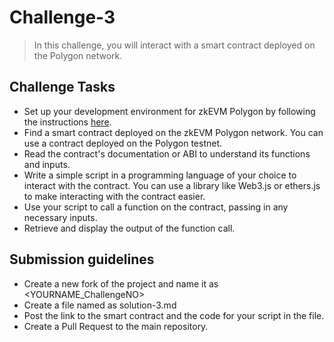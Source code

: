 # Challenge-3

> In this challenge, you will interact with a smart contract deployed on the Polygon network.

## Challenge Tasks

- Set up your development environment for zkEVM Polygon by following the instructions [here](https://wiki.polygon.technology/docs/category/deploying-contracts).
- Find a smart contract deployed on the zkEVM Polygon network. You can use a contract deployed on the Polygon testnet.
- Read the contract's documentation or ABI to understand its functions and inputs.
- Write a simple script in a programming language of your choice to interact with the contract. You can use a library like Web3.js or ethers.js to make interacting with the contract easier.
- Use your script to call a function on the contract, passing in any necessary inputs.
- Retrieve and display the output of the function call.

## Submission guidelines

- Create a new fork of the project and name it as <YOURNAME_ChallengeNO>
- Create a file named as solution-3.md
- Post the link to the smart contract and the code for your script in the file.
- Create a Pull Request to the main repository.
